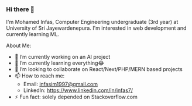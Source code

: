 ### Hi there 👋

I'm Mohamed Infas, Computer Engineering undergraduate (3rd year) at University of Sri Jayewardenepura. I'm interested in web development and currently learning ML.

About Me:

- 🔭 I’m currently working on an AI project
- 🌱 I’m currently learning everything😂
- 👯 I’m looking to collaborate on React/Next/PHP/MERN based projects
- 📫 How to reach me: 
     -  Email: infasim1997@gmail.com
     -  LinkedIn: https://www.linkedin.com/in/infas7/
- ⚡ Fun fact: solely depended on Stackoverflow.com

